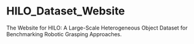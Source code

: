 # HILO_Dataset_Website
The Website for HILO: A Large-Scale Heterogeneous Object Dataset for Benchmarking Robotic Grasping Approaches.
